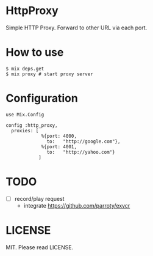 # HttpProxy

Simple HTTP Proxy. Forward to other URL via each port.

# How to use

```
$ mix deps.get
$ mix proxy # start proxy server
```

# Configuration

```
use Mix.Config

config :http_proxy,
  proxies: [
             %{port: 4000,
               to:   "http://google.com"},
             %{port: 4001,
               to:   "http://yahoo.com"}
            ]
```

# TODO
- [ ] record/play request
    - integrate https://github.com/parroty/exvcr

# LICENSE
MIT. Please read LICENSE.
